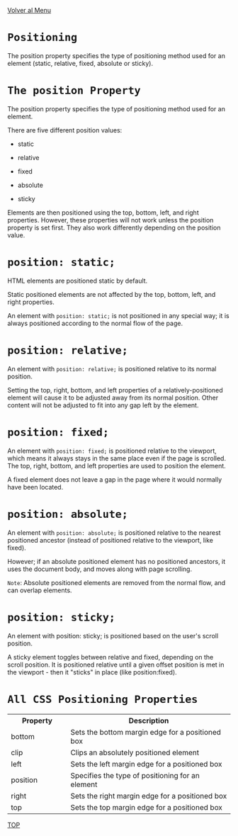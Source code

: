 [Volver al Menu](../root.md)

# `Positioning`

The position property specifies the type of positioning method used for an element (static, relative, fixed, absolute or sticky).

# `The position Property`

The position property specifies the type of positioning method used for an element.

There are five different position values:

- static

- relative

- fixed

- absolute

- sticky

Elements are then positioned using the top, bottom, left, and right properties. However, these properties will not work unless the position property is set first. They also work differently depending on the position value.

# `position: static;`

HTML elements are positioned static by default.

Static positioned elements are not affected by the top, bottom, left, and right properties.

An element with `position: static;` is not positioned in any special way; it is always positioned according to the normal flow of the page.

# `position: relative;`

An element with `position: relative;` is positioned relative to its normal position.

Setting the top, right, bottom, and left properties of a relatively-positioned element will cause it to be adjusted away from its normal position. Other content will not be adjusted to fit into any gap left by the element.

# `position: fixed;`

An element with `position: fixed;` is positioned relative to the viewport, which means it always stays in the same place even if the page is scrolled. The top, right, bottom, and left properties are used to position the element.

A fixed element does not leave a gap in the page where it would normally have been located.

# `position: absolute;`

An element with `position: absolute;` is positioned relative to the nearest positioned ancestor (instead of positioned relative to the viewport, like fixed).

However; if an absolute positioned element has no positioned ancestors, it uses the document body, and moves along with page scrolling.

`Note`: Absolute positioned elements are removed from the normal flow, and can overlap elements.

# `position: sticky;`

An element with position: sticky; is positioned based on the user's scroll position.

A sticky element toggles between relative and fixed, depending on the scroll position. It is positioned relative until a given offset position is met in the viewport - then it "sticks" in place (like position:fixed).

# `All CSS Positioning Properties`

<table class="ws-table-all notranslate">
  <tbody><tr>
    <th style="width:20%">Property</th>
    <th style="width:55%">Description</th>
  </tr>
  <tr>
    <td>bottom</a></td>
    <td>Sets the bottom margin edge for a positioned box</td>
  </tr>
  <tr>
    <td>clip</a></td>
    <td>Clips an absolutely positioned element</td>
  </tr>
  <tr>
    <td>left</a></td>
    <td>Sets the left margin edge for a positioned box</td>
  </tr>
  <tr>
    <td>position</a></td>
    <td>Specifies the type of positioning for an element</td>
  </tr>
  <tr>
    <td>right</a></td>
    <td>Sets the right margin edge for a positioned box</td>
  </tr>
  <tr>
    <td>top</a></td>
    <td>Sets the top margin edge for a positioned box</td>
  </tr>
  </tbody></table>

  [TOP](#positioning)